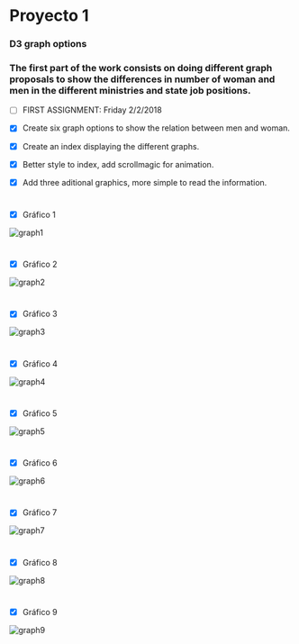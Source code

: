 # Proyecto 1 

### D3 graph options
### The first part of the work consists on doing different graph proposals to show the differences in number of woman and men in the different ministries and state job positions.

- [ ] FIRST ASSIGNMENT: Friday 2/2/2018 

- [x] Create six graph options to show the relation between men and woman.  

- [x] Create an index displaying the different graphs.

- [x] Better style to index, add scrollmagic for animation.

- [x] Add three aditional graphics, more simple to read the information.


# 

- [x] Gráfico 1 
<img src="https://image.ibb.co/jPpzYH/graph1.png" alt="graph1" border="0">

# 

- [x] Gráfico 2
<img src="https://image.ibb.co/i18Aqx/graph2.png" alt="graph2" border="0">

# 

- [x] Gráfico 3
<img src="https://image.ibb.co/iSzYAx/graph3.png" alt="graph3" border="0">

# 

- [x] Gráfico 4
<img src="https://image.ibb.co/nq9N3H/graph4.png" alt="graph4" border="0">

# 

- [x] Gráfico 5
<img src="https://image.ibb.co/fakqqx/graph5.png" alt="graph5" border="0">

# 

- [x] Gráfico 6
<img src="https://image.ibb.co/cKFC3H/graph6.png" alt="graph6" border="0">

# 

- [x] Gráfico 7
<img src="https://image.ibb.co/dHDWXn/graph7.png" alt="graph7" border="0">

# 

- [x] Gráfico 8
<img src="https://image.ibb.co/iMKMXn/graph8.png" alt="graph8" border="0">

# 

- [x] Gráfico 9
<img src="https://image.ibb.co/nJHx57/graph9.png" alt="graph9" border="0">

# 
